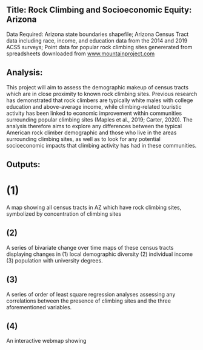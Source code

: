 ## Title: Rock Climbing and Socioeconomic Equity: Arizona
Data Required: Arizona state boundaries shapefile; Arizona Census Tract data including race, income, and education data from the 2014 and 2019 ACS5 surveys; Point data for popular rock climbing sites genererated from spreadsheets downloaded from www.mountainproject.com <br>

## Analysis: 
This project will aim to assess the demographic makeup of census tracts which are in close proximity to known rock climbing sites. Previous research has demonstrated that rock climbers are typically white males with college education and above-average income, while climbing-related touristic activity has been linked to economic improvement within communities surrounding popular climbing sites (Maples et al., 2019; Carter, 2020). The analysis therefore aims to explore any differences between the typical American rock climber demographic and those who live in the areas surrounding climbing sites, as well as to look for any potential socioeconomic impacts that climbing activity has had in these communities.
## Outputs: 
# (1) 
A map showing all census tracts in AZ which have rock climbing sites, symbolized by concentration of climbing sites
## (2)
A series of bivariate change over time maps of these census tracts displaying changes in (1) local demographic diversity (2) individual income (3) population with university degrees.
## (3) 
A series of order of least square regression analyses assessing any correlations between the presence of climbing sites and the three aforementioned variables.
## (4)
An interactive webmap showing 
